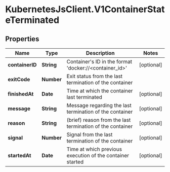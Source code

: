 # KubernetesJsClient.V1ContainerStateTerminated

## Properties
Name | Type | Description | Notes
------------ | ------------- | ------------- | -------------
**containerID** | **String** | Container&#39;s ID in the format &#39;docker://&lt;container_id&gt;&#39; | [optional] 
**exitCode** | **Number** | Exit status from the last termination of the container | 
**finishedAt** | **Date** | Time at which the container last terminated | [optional] 
**message** | **String** | Message regarding the last termination of the container | [optional] 
**reason** | **String** | (brief) reason from the last termination of the container | [optional] 
**signal** | **Number** | Signal from the last termination of the container | [optional] 
**startedAt** | **Date** | Time at which previous execution of the container started | [optional] 


